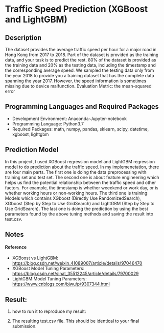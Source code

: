 # Traffic Speed Prediction (XGBoost and LightGBM)
## Description
The dataset provides the average traffic speed per hour for a major road in Hong Kong from 2017 to 2018. Part of the dataset is provided as the training data, and your task is to predict the rest. 80% of the dataset is provided as the training data and 20% as the testing data, including the timestamp and the corresponding average speed. We sampled the testing data only from the year 2018 to provide you a training dataset that has the complete data spanning the year 2017. However, the speed information is sometimes missing due to device malfunction.
Evaluation Metric: the mean-squared error
## Programming Languages and Required Packages
* Development Environment: Anaconda-Jupyter-notebook
* Programming Language: Python3.7
* Required Packages: math, numpy, pandas, sklearn, scipy, datetime, xgboost, lightgbm

## Prediction Model 
In this project, I used XGBoost regression model and LightGBM regression model to do prediction about the traffic speed. In my implemenetation, there are four main parts. The first one is doing the data preprocessing with training set and test set. The second one is about feature engineering which helps us find the potential relationship between the traffic speed and other factors. For example, the timestamp is whether weeekend or work day, or is whether working hours or non-working hours. The third one is training Models which contains XGboost (Directly Use RandomizedSearch), XGboost (Step by Step to Use GridSearch) and LightGBM (Step by Step to Use GridSearch). The last one is doing the prediction by using the best parameters found by the above tuning methods and saving the result into test.csv.  

## Notes
#### Reference
* XGBoost vs LightGBM: https://blog.csdn.net/weixin_41089007/article/details/97046470
* XGBoost Model Tuning Parameters: https://blog.csdn.net/sinat_35512245/article/details/79700029
* LightGBM Model Tuning Parameters: https://www.cnblogs.com/bjwu/p/9307344.html


## Result:
1. how to run it to reproduce my result:

2. The resulting test.csv file. This should be identical to your final submission.

